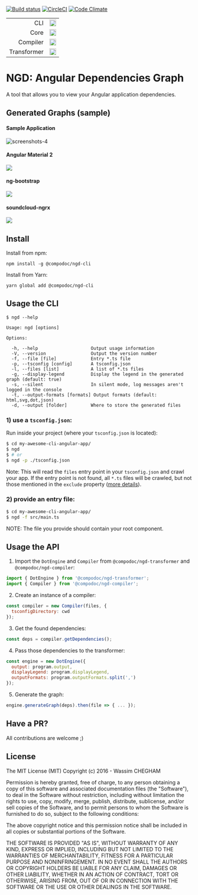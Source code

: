 [![Build status](https://ci.appveyor.com/api/projects/status/wlla9cm0vcie4lur/branch/master?svg=true)](https://ci.appveyor.com/project/compodoc/ngd/branch/master)
[![CircleCI](https://circleci.com/gh/compodoc/ngd/tree/master.svg?style=svg)](https://circleci.com/gh/compodoc/ngd/tree/master)
[![Code Climate](https://codeclimate.com/github/compodoc/ngd/badges/gpa.svg)](https://codeclimate.com/github/compodoc/ngd)

<table>
  <tr>
    <td align="right">CLI</td>
    <td><a href="https://badge.fury.io/js/%40compodoc%2Fngd-cli"><img src="https://badge.fury.io/js/%40compodoc%2Fngd-cli.svg" alt="npm version" height="18"></a></td>
  </tr>
  <tr>
    <td align="right">Core</td>
    <td><a href="https://badge.fury.io/js/%40compodoc%2Fngd-core"><img src="https://badge.fury.io/js/%40compodoc%2Fngd-core.svg" alt="npm version" height="18"></a></td>
  </tr>
  <tr>
    <td align="right">Compiler</td>
    <td><a href="https://badge.fury.io/js/%40compodoc%2Fngd-compiler"><img src="https://badge.fury.io/js/%40compodoc%2Fngd-compiler.svg" alt="npm version" height="18"></a></td>
  </tr>
  <tr>
    <td align="right">Transformer</td>
    <td><a href="https://badge.fury.io/js/%40compodoc%2Fngd-transformer"><img src="https://badge.fury.io/js/%40compodoc%2Fngd-transformer.svg" alt="npm version" height="18"></a></td>
  </tr>
</table>

# NGD: Angular Dependencies Graph

A tool that allows you to view your Angular application dependencies.

## Generated Graphs (sample)

#### Sample Application

![screenshots-4](https://raw.githubusercontent.com/compodoc/ngd/master/screenshots/dependencies-4.png)

#### Angular Material 2

<img src="https://cdn.rawgit.com/compodoc/ngd/master/screenshots/dependencies.material2.svg"/>

#### ng-bootstrap

<img src="https://cdn.rawgit.com/compodoc/ngd/master/screenshots/dependencies.ng-bootstrap.svg"/>

#### soundcloud-ngrx

<img src="https://cdn.rawgit.com/compodoc/ngd/master/screenshots/dependencies.soundcloud-ngrx.svg"/>

## Install

Install from npm:

```
npm install -g @compodoc/ngd-cli
```

Install from Yarn:

```
yarn global add @compodoc/ngd-cli
```

## Usage the CLI

```
$ ngd --help

Usage: ngd [options]

Options:

  -h, --help                    Output usage information
  -V, --version                 Output the version number
  -f, --file [file]             Entry *.ts file
  -p, --tsconfig [config]       A tsconfig.json
  -l, --files [list]            A list of *.ts files
  -g, --display-legend          Display the legend in the generated graph (default: true)
  -s, --silent                  In silent mode, log messages aren't logged in the console
  -t, --output-formats [formats] Output formats (default: html,svg,dot,json)
  -d, --output [folder]         Where to store the generated files
```

### 1) use a `tsconfig.json`:

Run inside your project (where your `tsconfig.json` is located):

```bash
$ cd my-awesome-cli-angular-app/
$ ngd
$ # or
$ ngd -p ./tsconfig.json
```

Note: This will read the `files` entry point in your `tsconfig.json` and crawl your app. If the entry point is not
found, all `*.ts` files will be crawled, but not those mentioned in the `exclude` property ([more details](https://www.typescriptlang.org/docs/handbook/tsconfig.json.html#details)).

### 2) provide an entry file:

```bash
$ cd my-awesome-cli-angular-app/
$ ngd -f src/main.ts
```

NOTE: The file you provide should contain your root component.

## Usage the API

1. Import the `DotEngine` and `Compiler` from `@compodoc/ngd-transformer` and `@compodoc/ngd-compiler`:

```javascript
import { DotEngine } from '@compodoc/ngd-transformer';
import { Compiler } from '@compodoc/ngd-compiler';
```

2. Create an instance of a compiler:

```javascript
const compiler = new Compiler(files, {
  tsconfigDirectory: cwd
});
```

3. Get the found dependencies:

```javascript
const deps = compiler.getDependencies();
```

4. Pass those dependencies to the transformer:

```javascript
const engine = new DotEngine({
  output: program.output,
  displayLegend: program.displayLegend,
  outputFormats: program.outputFormats.split(',')
});
```

5. Generate the graph:

```javascript
engine.generateGraph(deps).then(file => { ... });
```

## Have a PR?

All contributions are welcome ;)

## License

The MIT License (MIT)
Copyright (c) 2016 - Wassim CHEGHAM

Permission is hereby granted, free of charge, to any person obtaining a copy of this software and associated documentation files (the "Software"), to deal in the Software without restriction, including without limitation the rights to use, copy, modify, merge, publish, distribute, sublicense, and/or sell copies of the Software, and to permit persons to whom the Software is furnished to do so, subject to the following conditions:

The above copyright notice and this permission notice shall be included in all copies or substantial portions of the Software.

THE SOFTWARE IS PROVIDED "AS IS", WITHOUT WARRANTY OF ANY KIND, EXPRESS OR IMPLIED, INCLUDING BUT NOT LIMITED TO THE WARRANTIES OF MERCHANTABILITY, FITNESS FOR A PARTICULAR PURPOSE AND NONINFRINGEMENT. IN NO EVENT SHALL THE AUTHORS OR COPYRIGHT HOLDERS BE LIABLE FOR ANY CLAIM, DAMAGES OR OTHER LIABILITY, WHETHER IN AN ACTION OF CONTRACT, TORT OR OTHERWISE, ARISING FROM, OUT OF OR IN CONNECTION WITH THE SOFTWARE OR THE USE OR OTHER DEALINGS IN THE SOFTWARE.
